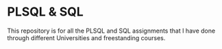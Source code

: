 # PLSQL & SQL
This repository is for all the PLSQL and SQL assignments that I have done through different Universities and freestanding courses.
